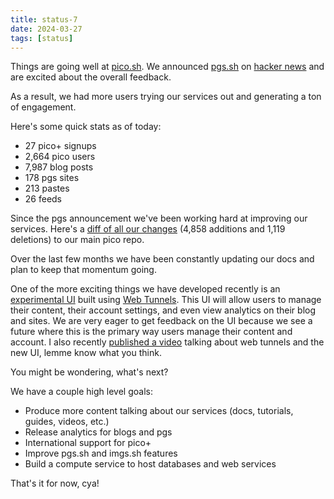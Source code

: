 ```yaml
---
title: status-7
date: 2024-03-27
tags: [status]
---
```


Things are going well at [pico.sh](https://pico.sh). We announced
[pgs.sh](https://pgs.sh) on
[hacker news](https://news.ycombinator.com/item?id=39538335) and are excited
about the overall feedback.

As a result, we had more users trying our services out and generating a ton of
engagement.

Here's some quick stats as of today:

- 27 pico+ signups
- 2,664 pico users
- 7,987 blog posts
- 178 pgs sites
- 213 pastes
- 26 feeds

Since the pgs announcement we've been working hard at improving our services.
Here's a
[diff of all our changes](https://github.com/picosh/pico/compare/bb837ba2cdbb2f05cf28a1c24721cfe183f2753e..main)
(4,858 additions and 1,119 deletions) to our main pico repo.

Over the last few months we have been constantly updating our docs and plan to
keep that momentum going.

One of the more exciting things we have developed recently is an
[experimental UI](https://pico.sh/ui) built using
[Web Tunnels](https://pico.sh/tunnels). This UI will allow users to manage their
content, their account settings, and even view analytics on their blog and
sites. We are very eager to get feedback on the UI because we see a future where
this is the primary way users manage their content and account. I also recently
[published a video](https://youtu.be/pRLC7dzxZzc?si=gbv3dXwcjV2K572s) talking
about web tunnels and the new UI, lemme know what you think.

You might be wondering, what's next?

We have a couple high level goals:

- Produce more content talking about our services (docs, tutorials, guides,
  videos, etc.)
- Release analytics for blogs and pgs
- International support for pico+
- Improve pgs.sh and imgs.sh features
- Build a compute service to host databases and web services

That's it for now, cya!
